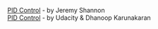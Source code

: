 
[PID Control](http://jeremyshannon.com/2017/06/30/udacity-sdcnd-mpc.html) - by Jeremy Shannon  
[PID Control](https://medium.com/intro-to-artificial-intelligence/pid-controller-udacitys-self-driving-car-nanodegree-c4fd15bdc981) - by Udacity & Dhanoop Karunakaran  
